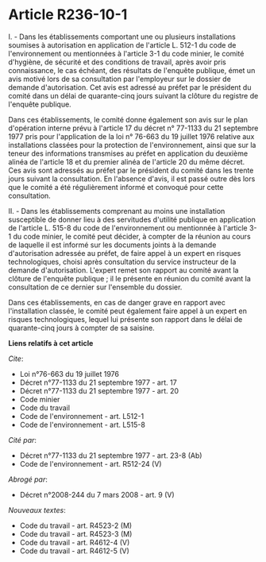 # Article R236-10-1

I. - Dans les établissements comportant une ou plusieurs installations soumises à autorisation en application de l'article L.
512-1 du code de l'environnement ou mentionnées à l'article 3-1 du code minier, le comité d'hygiène, de sécurité et des
conditions de travail, après avoir pris connaissance, le cas échéant, des résultats de l'enquête publique, émet un avis
motivé lors de sa consultation par l'employeur sur le dossier de demande d'autorisation. Cet avis est adressé au préfet par
le président du comité dans un délai de quarante-cinq jours suivant la clôture du registre de l'enquête publique.

Dans ces établissements, le comité donne également son avis sur le plan d'opération interne prévu à l'article 17 du décret n°
77-1133 du 21 septembre 1977 pris pour l'application de la loi n° 76-663 du 19 juillet 1976 relative aux installations
classées pour la protection de l'environnement, ainsi que sur la teneur des informations transmises au préfet en application
du deuxième alinéa de l'article 18 et du premier alinéa de l'article 20 du même décret. Ces avis sont adressés au préfet par
le président du comité dans les trente jours suivant la consultation. En l'absence d'avis, il est passé outre dès lors que le
comité a été régulièrement informé et convoqué pour cette consultation.

II. - Dans les établissements comprenant au moins une installation susceptible de donner lieu à des servitudes d'utilité
publique en application de l'article L. 515-8 du code de l'environnement ou mentionnée à l'article 3-1 du code minier, le
comité peut décider, à compter de la réunion au cours de laquelle il est informé sur les documents joints à la demande
d'autorisation adressée au préfet, de faire appel à un expert en risques technologiques, choisi après consultation du service
instructeur de la demande d'autorisation. L'expert remet son rapport au comité avant la clôture de l'enquête publique ; il le
présente en réunion du comité avant la consultation de ce dernier sur l'ensemble du dossier.

Dans ces établissements, en cas de danger grave en rapport avec l'installation classée, le comité peut également faire appel
à un expert en risques technologiques, lequel lui présente son rapport dans le délai de quarante-cinq jours à compter de sa
saisine.

**Liens relatifs à cet article**

_Cite_:

  - Loi n°76-663 du 19 juillet 1976
  - Décret n°77-1133 du 21 septembre 1977 - art. 17
  - Décret n°77-1133 du 21 septembre 1977 - art. 20
  - Code minier
  - Code du travail
  - Code de l'environnement - art. L512-1
  - Code de l'environnement - art. L515-8

_Cité par_:

  - Décret n°77-1133 du 21 septembre 1977 - art. 23-8 (Ab)
  - Code de l'environnement - art. R512-24 (V)

_Abrogé par_:

  - Décret n°2008-244 du 7 mars 2008 - art. 9 (V)

_Nouveaux textes_:

  - Code du travail - art. R4523-2 (M)
  - Code du travail - art. R4523-3 (M)
  - Code du travail - art. R4612-4 (V)
  - Code du travail - art. R4612-5 (V)
